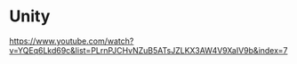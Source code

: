 # Unity
https://www.youtube.com/watch?v=YQEq6Lkd69c&list=PLrnPJCHvNZuB5ATsJZLKX3AW4V9XaIV9b&index=7
